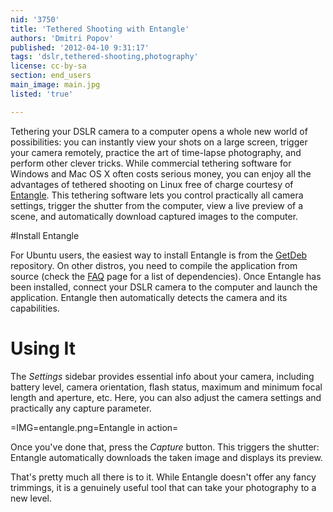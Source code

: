 ```yaml
---
nid: '3750'
title: 'Tethered Shooting with Entangle'
authors: 'Dmitri Popov'
published: '2012-04-10 9:31:17'
tags: 'dslr,tethered-shooting,photography'
license: cc-by-sa
section: end_users
main_image: main.jpg
listed: 'true'

---
```

Tethering your DSLR camera to a computer opens a whole new world of possibilities: you can instantly view your shots on a large screen, trigger your camera remotely, practice the art of time-lapse photography, and perform other clever tricks. While commercial tethering software for Windows and Mac OS X often costs serious money, you can enjoy all the advantages of tethered shooting on Linux free of charge courtesy of [Entangle](http://entangle-photo.org/). This tethering software lets you control practically all camera settings, trigger the shutter from the computer, view a live preview of a scene, and automatically download captured images to the computer.

<!--break-->

#Install Entangle

For Ubuntu users, the easiest way to install Entangle is from the [GetDeb](http://www.getdeb.net/) repository.  On other distros, you need to compile the application from source (check the [FAQ](http://entangle-photo.org/faq/) page for a list of dependencies). Once Entangle has been installed, connect your DSLR camera to the computer and launch the application. Entangle then automatically detects the camera and its capabilities.

# Using It

The _Settings_ sidebar provides essential info about your camera, including battery level, camera orientation, flash status, maximum and minimum focal length and aperture, etc. Here, you can also adjust the camera settings and practically any capture parameter.

=IMG=entangle.png=Entangle in action=

Once you've done that, press the _Capture_ button. This triggers the shutter: Entangle automatically downloads the taken image and displays its preview.

That's pretty much all there is to it. While Entangle doesn't offer any fancy trimmings,  it is a genuinely useful tool that can take your photography to a new level.
